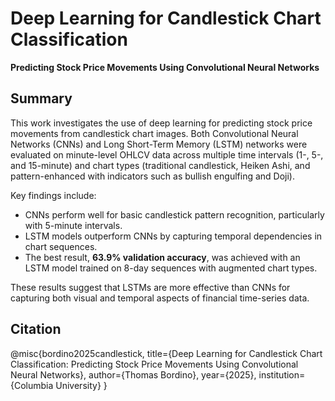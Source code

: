 # Deep Learning for Candlestick Chart Classification  
**Predicting Stock Price Movements Using Convolutional Neural Networks**

## Summary
This work investigates the use of deep learning for predicting stock price movements from candlestick chart images. Both Convolutional Neural Networks (CNNs) and Long Short-Term Memory (LSTM) networks were evaluated on minute-level OHLCV data across multiple time intervals (1-, 5-, and 15-minute) and chart types (traditional candlestick, Heiken Ashi, and pattern-enhanced with indicators such as bullish engulfing and Doji).

Key findings include:
- CNNs perform well for basic candlestick pattern recognition, particularly with 5-minute intervals.  
- LSTM models outperform CNNs by capturing temporal dependencies in chart sequences.  
- The best result, **63.9% validation accuracy**, was achieved with an LSTM model trained on 8-day sequences with augmented chart types.  

These results suggest that LSTMs are more effective than CNNs for capturing both visual and temporal aspects of financial time-series data.


## Citation
@misc{bordino2025candlestick,
title={Deep Learning for Candlestick Chart Classification: Predicting Stock Price Movements Using Convolutional Neural Networks},
author={Thomas Bordino},
year={2025},
institution={Columbia University}
}
